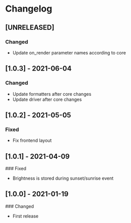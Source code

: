# Changelog

## [UNRELEASED]
### Changed
* Update on_render parameter names according to core

## [1.0.3] - 2021-06-04
### Changed
* Update formatters after core changes
* Update driver after core changes

## [1.0.2] - 2021-05-05
### Fixed
* Fix frontend layout

## [1.0.1] - 2021-04-09
### Fixed
* Brightness is stored during sunset/sunrise event

## [1.0.0] - 2021-01-19
### Changed
* First release


